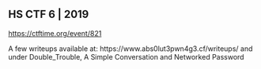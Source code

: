 
## HS CTF 6 | 2019

https://ctftime.org/event/821

<p>A few writeups available at: https://www.abs0lut3pwn4g3.cf/writeups/ and under Double_Trouble, A Simple Conversation and Networked Password</p>

